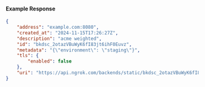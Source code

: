 <!-- Code generated for API Clients. DO NOT EDIT. -->

#### Example Response

```json
{
	"address": "example.com:8080",
	"created_at": "2024-11-15T17:26:27Z",
	"description": "acme weighted",
	"id": "bkdsc_2otazVBuWyK6fI83jt6ihF0Euvz",
	"metadata": "{\"environment\": \"staging\"}",
	"tls": {
		"enabled": false
	},
	"uri": "https://api.ngrok.com/backends/static/bkdsc_2otazVBuWyK6fI83jt6ihF0Euvz"
}
```
